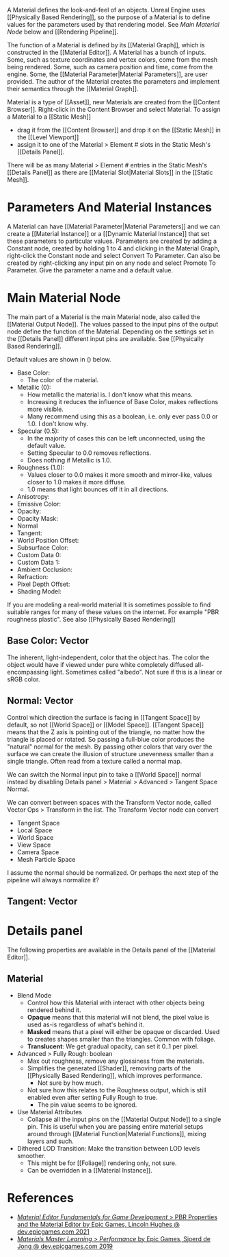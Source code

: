A Material defines the look-and-feel of an objects.
Unreal Engine uses [[Physically Based Rendering]], so the purpose of a Material is to define values for the parameters used by that rendering model.
See _Main Material Node_ below and [[Rendering Pipeline]].

The function of a Material is defined by its [[Material Graph]], which is constructed in the [[Material Editor]].
A Material has a bunch of inputs.
Some, such as texture coordinates and vertex colors, come from the mesh being rendered.
Some, such as camera position and time, come from the engine.
Some, the [[Material Parameter|Material Parameters]], are user provided.
The author of the Material creates the parameters and implement their semantics through the [[Material Graph]].

Material is a type of [[Asset]], new Materials are created from the [[Content Browser]].
Right-click in the Content Browser and select Material.
To assign a Material to a [[Static Mesh]]
- drag it from the [[Content Browser]] and drop it on the [[Static Mesh]] in the [[Level Viewport]]
- assign it to one of the Material > Element # slots in the Static Mesh's [[Details Panel]].

There will be as many Material > Element # entries in the Static Mesh's [[Details Panel]] as there are [[Material Slot|Material Slots]] in the [[Static Mesh]].


# Parameters And Material Instances

A Material can have [[Material Parameter|Material Parameters]] and we can create a [[Material Instance]] or a [[Dynamic Material Instance]] that set these parameters to particular values.
Parameters are created by adding a Constant node, created by holding 1 to 4 and clicking in the Material Graph, right-click the Constant node and select Convert To Parameter.
Can also be created by right-clicking any input pin on any node and select Promote To Parameter.
Give the parameter a name and a default value.


# Main Material Node

The main part of a Material is the main Material node, also called the [[Material Output Node]].
The values passed to the input pins of the output node define the function of the Material.
Depending on the settings set in the [[Details Panel]] different input pins are available.
See [[Physically Based Rendering]].

Default values are shown in () below.

- Base Color:
	- The color of the material.
- Metallic (0):
	- How metallic the material is. I don't know what this means.
	- Increasing it reduces the influence of Base Color, makes reflections more visible.
	- Many recommend using this as a boolean, i.e. only ever pass 0.0 or 1.0. I don't know why.
- Specular (0.5):
	- In the majority of cases this can be left unconnected, using the default value.
	- Setting Specular to 0.0 removes reflections.
	- Does nothing if Metallic is 1.0.
- Roughness (1.0):
	- Values closer to 0.0 makes it more smooth and mirror-like, values closer to 1.0 makes it more diffuse.
	- 1.0 means that light bounces off it in all directions.
- Anisotropy:
- Emissive Color:
- Opacity:
- Opacity Mask:
- Normal
- Tangent:
- World Position Offset:
- Subsurface Color:
- Custom Data 0:
- Custom Data 1:
- Ambient Occlusion:
- Refraction:
- Pixel Depth Offset:
- Shading Model:


If you are modeling a real-world material It is sometimes possible to find suitable ranges for many of these values on the internet.
For example "PBR roughness plastic".
See also [[Physically Based Rendering]]


## Base Color: Vector

The inherent, light-independent, color that the object has.
The color the object would have if viewed under pure white completely diffused all-encompassing light.
Sometimes called "albedo".
Not sure if this is a linear or sRGB color.


## Normal: Vector

Control which direction the surface is facing in [[Tangent Space]] by default, so not [[World Space]] or [[Model Space]].
[[Tangent Space]] means that the Z axis is pointing out of the triangle, no matter how the triangle is placed or rotated.
So passing a full-blue color produces the "natural" normal for the mesh.
By passing other colors that vary over the surface we can create the illusion of structure unevenness smaller than a single triangle.
Often read from a texture called a normal map.

We can switch the Normal input pin to take a [[World Space]] normal instead by disabling Details panel > Material > Advanced > Tangent Space Normal.

We can convert between spaces with the Transform Vector node, called Vector Ops > Transform in the list.
The Transform Vector node can convert
- Tangent Space
- Local Space
- World Space
- View Space
- Camera Space
- Mesh Particle Space

I assume the normal should be normalized.
Or perhaps the next step of the pipeline will always normalize it?


## Tangent: Vector


# Details panel
The following properties are available in the Details panel of the [[Material Editor]].

## Material
- Blend Mode
	- Control how this Material with interact with other objects being rendered behind it.
	- **Opaque** means that this material will not blend, the pixel value is used as-is regardless of what's behind it.
	- **Masked** means that a pixel will either be opaque or discarded. Used to creates shapes smaller than the triangles. Common with foliage.
	- **Translucent**: We get gradual opacity, can set it 0..1 per pixel.
- Advanced > Fully Rough: boolean
	- Max out roughness, remove any glossiness from the materials.
	- Simplifies the generated [[Shader]], removing parts of the [[Physically Based Rendering]], which improves performance.
		- Not sure by how much.
	- Not sure how this relates to the Roughness output, which is still enabled even after setting Fully Rough to true.
		- The pin value seems to be ignored.
- Use Material Attributes
	- Collapse all the input pins on the [[Material Output Node]] to a single pin. This is useful when you are passing entire material setups around through [[Material Function|Material Functions]], mixing layers and such.
- Dithered LOD Transition: Make the transition between LOD levels smoother.
	- This might be for [[Foliage]] rendering only, not sure.
	- Can be overridden in a [[Material Instance]].


# References

- [_Material Editor Fundamentals for Game Development_ > PBR Properties and the Material Editor by Epic Games, Lincoln Hughes @ dev.epicgames.com 2021](https://dev.epicgames.com/community/learning/courses/pm/unreal-engine-material-editor-fundamentals-for-game-development/PZb/unreal-engine-pbr-properties-and-the-material-editor)
- [_Materials Master Learning_ > _Performance_ by Epic Games, Sjoerd de Jong @ dev.epicgames.com 2019](https://dev.epicgames.com/community/learning/courses/2dy/unreal-engine-materials-master-learning/oJjW/unreal-engine-performance)

